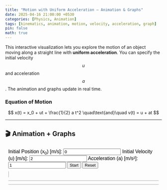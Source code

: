 ```yaml
---
title: "Motion with Uniform Acceleration – Animation & Graphs"
date: 2025-04-16 21:00:00 +0530
categories: [Physics, Animation]
tags: [kinematics, animation, motion, velocity, acceleration, graph]
pin: false
math: true
---
```


This interactive visualization lets you explore the motion of an object moving along a straight line with **uniform acceleration**. You can specify the initial velocity $$ u $$ and acceleration $$ a $$. The animation and graphs update in real time.

### Equation of Motion

$$
x(t) = x_0 + ut + \frac{1}{2} a t^2 \quad\text{and}\quad v(t) = u + at
$$

---

## 🎬 Animation + Graphs

<iframe style="width: 100%; height: 90vh; border: none;" srcdoc="
<!DOCTYPE html>
<html>
<head>
  <meta charset='UTF-8'>
  <script src='https://cdn.jsdelivr.net/npm/chart.js'></script>
  <style>
    body {
      font-family: sans-serif;
      margin: 0;
      padding: 10px;
    }
    #controls {
      margin-bottom: 10px;
    }
    canvas {
      border: 1px solid #ccc;
      background: #f9f9f9;
    }
    #layout {
      display: flex;
      gap: 10px;
      flex-wrap: wrap;
    }
    #animationArea {
      flex: 1 1 100%;
    }
    #graphs {
      display: flex;
      flex-direction: column;
      gap: 10px;
      flex: 1 1 100%;
    }
    @media (min-width: 800px) {
      #animationArea {
        flex: 1 1 40%;
      }
      #graphs {
        flex: 1 1 58%;
      }
    }
  </style>
</head>
<body>
  <div id='controls'>
    <label>Initial Position (x<sub>0</sub>) [m/s]: <input type='number' id='initialPosition' value='0'></label>
    <label>Initial Velocity (u) [m/s]: <input type='number' id='initialVelocity' value='2'></label>
    <label>Acceleration (a) [m/s²]: <input type='number' id='acceleration' value='1'></label>
    <button id='startBtn'>Start</button>
    <button id='resetBtn'>Reset</button>
  </div>

  <div id='layout'>
    <div id='animationArea'>
      <canvas id='motionCanvas' width='600' height='150'></canvas>
    </div>
    <div id='graphs'>
      <canvas id='positionGraph'></canvas>
      <canvas id='velocityGraph'></canvas>
    </div>
  </div>

  <script>
    const canvas = document.getElementById('motionCanvas');
    const ctx = canvas.getContext('2d');
    const startBtn = document.getElementById('startBtn');
    const resetBtn = document.getElementById('resetBtn');
    let x0 = 0, u = 0, a = 0, startTime = null, animationId;
    let dataTime = [], dataX = [], dataV = [];

    const posCtx = document.getElementById('positionGraph').getContext('2d');
    const velCtx = document.getElementById('velocityGraph').getContext('2d');

    const positionChart = new Chart(posCtx, {
      type: 'line',
      data: {
        labels: dataTime,
        datasets: [{
          label: 'Position (m)',
          data: dataX,
          borderColor: 'blue',
          tension: 0.2
        }]
      },
      options: {
        scales: {
          x: { title: { display: true, text: 'Time (s)' }},
          y: { title: { display: true, text: 'Position (m)' }}
        }
      }
    });

    const velocityChart = new Chart(velCtx, {
      type: 'line',
      data: {
        labels: dataTime,
        datasets: [{
          label: 'Velocity (m/s)',
          data: dataV,
          borderColor: 'green',
          tension: 0.2
        }]
      },
      options: {
        scales: {
          x: { title: { display: true, text: 'Time (s)' }},
          y: { title: { display: true, text: 'Velocity (m/s)' }}
        }
      }
    });

    function resetCanvas() {
      ctx.clearRect(0, 0, canvas.width, canvas.height);
      ctx.fillStyle = '#000';
      ctx.fillRect(0, canvas.height / 2 - 2, canvas.width, 4);
    }

    function drawObject(x) {
      ctx.fillStyle = 'red';
      ctx.beginPath();
      ctx.arc(x, canvas.height / 2, 10, 0, 2 * Math.PI);
      ctx.fill();
    }

    function animate(timestamp) {
      if (!startTime) startTime = timestamp;
      const t = (timestamp - startTime) / 1000;
      const x = x0 + u * t + 0.5 * a * t * t;
      const v = u + a * t;
      const px = x * 50;

      resetCanvas();
      drawObject(px);

      if (t - (dataTime.at(-1) || -1) > 0.1) {
        dataTime.push(t.toFixed(2));
        dataX.push(x.toFixed(2));
        dataV.push(v.toFixed(2));
        positionChart.update();
        velocityChart.update();
      }

      if (px >= 0 && px < canvas.width) {
        animationId = requestAnimationFrame(animate);
      }
    }

    function startAnimation() {
      cancelAnimationFrame(animationId);
      x0 = parseFloat(document.getElementById('initialPosition').value);
      u = parseFloat(document.getElementById('initialVelocity').value);
      a = parseFloat(document.getElementById('acceleration').value);
      startTime = null;
      dataTime.length = 0;
      dataX.length = 0;
      dataV.length = 0;
      positionChart.update();
      velocityChart.update();
      resetCanvas();
      animationId = requestAnimationFrame(animate);
    }

    startBtn.addEventListener('click', startAnimation);
    resetBtn.addEventListener('click', startAnimation);

    resetCanvas();
  </script>
</body>
</html>
"></iframe>

---

## 🧠 What You Can Learn

- How position and velocity evolve under constant acceleration
- Effect of changing initial velocity or acceleration
- The parabolic shape of the **position-time** graph
- The linear shape of the **velocity-time** graph

---

